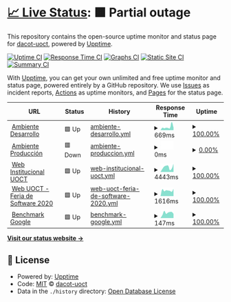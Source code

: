 # [📈 Live Status](https://dacot-uoct.github.io/upptime): <!--live status--> **🟧 Partial outage**

This repository contains the open-source uptime monitor and status page for [dacot-uoct](https://dacot-uoct.github.io/upptime), powered by [Upptime](https://github.com/upptime/upptime).

[![Uptime CI](https://github.com/DACoT-UOCT/uptime/workflows/Uptime%20CI/badge.svg)](https://github.com/DACoT-UOCT/uptime/actions?query=workflow%3A%22Uptime+CI%22)
[![Response Time CI](https://github.com/DACoT-UOCT/uptime/workflows/Response%20Time%20CI/badge.svg)](https://github.com/DACoT-UOCT/uptime/actions?query=workflow%3A%22Response+Time+CI%22)
[![Graphs CI](https://github.com/DACoT-UOCT/uptime/workflows/Graphs%20CI/badge.svg)](https://github.com/DACoT-UOCT/uptime/actions?query=workflow%3A%22Graphs+CI%22)
[![Static Site CI](https://github.com/DACoT-UOCT/uptime/workflows/Static%20Site%20CI/badge.svg)](https://github.com/DACoT-UOCT/uptime/actions?query=workflow%3A%22Static+Site+CI%22)
[![Summary CI](https://github.com/DACoT-UOCT/uptime/workflows/Summary%20CI/badge.svg)](https://github.com/DACoT-UOCT/uptime/actions?query=workflow%3A%22Summary+CI%22)

With [Upptime](https://upptime.js.org), you can get your own unlimited and free uptime monitor and status page, powered entirely by a GitHub repository. We use [Issues](https://github.com/dacot-uoct/upptime/issues) as incident reports, [Actions](https://github.com/dacot-uoct/upptime/actions) as uptime monitors, and [Pages](https://dacot-uoct.github.io/upptime) for the status page.

<!--start: status pages-->
<!-- This summary is generated by Upptime (https://github.com/upptime/upptime) -->
<!-- Do not edit this manually, your changes will be overwritten -->
<!-- prettier-ignore -->
| URL | Status | History | Response Time | Uptime |
| --- | ------ | ------- | ------------- | ------ |
| <img alt="" src="https://favicons.githubusercontent.com/dacot.duckdns.org" height="13"> [Ambiente Desarrollo](https://dacot.duckdns.org) | 🟩 Up | [ambiente-desarrollo.yml](https://github.com/DACoT-UOCT/uptime/commits/HEAD/history/ambiente-desarrollo.yml) | <details><summary><img alt="Response time graph" src="./graphs/ambiente-desarrollo/response-time-week.png" height="20"> 669ms</summary><br><a href="https://dacot-uoct.github.io/uptime/history/ambiente-desarrollo"><img alt="Response time 828" src="https://img.shields.io/endpoint?url=https%3A%2F%2Fraw.githubusercontent.com%2FDACoT-UOCT%2Fuptime%2FHEAD%2Fapi%2Fambiente-desarrollo%2Fresponse-time.json"></a><br><a href="https://dacot-uoct.github.io/uptime/history/ambiente-desarrollo"><img alt="24-hour response time 544" src="https://img.shields.io/endpoint?url=https%3A%2F%2Fraw.githubusercontent.com%2FDACoT-UOCT%2Fuptime%2FHEAD%2Fapi%2Fambiente-desarrollo%2Fresponse-time-day.json"></a><br><a href="https://dacot-uoct.github.io/uptime/history/ambiente-desarrollo"><img alt="7-day response time 669" src="https://img.shields.io/endpoint?url=https%3A%2F%2Fraw.githubusercontent.com%2FDACoT-UOCT%2Fuptime%2FHEAD%2Fapi%2Fambiente-desarrollo%2Fresponse-time-week.json"></a><br><a href="https://dacot-uoct.github.io/uptime/history/ambiente-desarrollo"><img alt="30-day response time 780" src="https://img.shields.io/endpoint?url=https%3A%2F%2Fraw.githubusercontent.com%2FDACoT-UOCT%2Fuptime%2FHEAD%2Fapi%2Fambiente-desarrollo%2Fresponse-time-month.json"></a><br><a href="https://dacot-uoct.github.io/uptime/history/ambiente-desarrollo"><img alt="1-year response time 828" src="https://img.shields.io/endpoint?url=https%3A%2F%2Fraw.githubusercontent.com%2FDACoT-UOCT%2Fuptime%2FHEAD%2Fapi%2Fambiente-desarrollo%2Fresponse-time-year.json"></a></details> | <details><summary><a href="https://dacot-uoct.github.io/uptime/history/ambiente-desarrollo">100.00%</a></summary><a href="https://dacot-uoct.github.io/uptime/history/ambiente-desarrollo"><img alt="All-time uptime 96.11%" src="https://img.shields.io/endpoint?url=https%3A%2F%2Fraw.githubusercontent.com%2FDACoT-UOCT%2Fuptime%2FHEAD%2Fapi%2Fambiente-desarrollo%2Fuptime.json"></a><br><a href="https://dacot-uoct.github.io/uptime/history/ambiente-desarrollo"><img alt="24-hour uptime 100.00%" src="https://img.shields.io/endpoint?url=https%3A%2F%2Fraw.githubusercontent.com%2FDACoT-UOCT%2Fuptime%2FHEAD%2Fapi%2Fambiente-desarrollo%2Fuptime-day.json"></a><br><a href="https://dacot-uoct.github.io/uptime/history/ambiente-desarrollo"><img alt="7-day uptime 100.00%" src="https://img.shields.io/endpoint?url=https%3A%2F%2Fraw.githubusercontent.com%2FDACoT-UOCT%2Fuptime%2FHEAD%2Fapi%2Fambiente-desarrollo%2Fuptime-week.json"></a><br><a href="https://dacot-uoct.github.io/uptime/history/ambiente-desarrollo"><img alt="30-day uptime 99.58%" src="https://img.shields.io/endpoint?url=https%3A%2F%2Fraw.githubusercontent.com%2FDACoT-UOCT%2Fuptime%2FHEAD%2Fapi%2Fambiente-desarrollo%2Fuptime-month.json"></a><br><a href="https://dacot-uoct.github.io/uptime/history/ambiente-desarrollo"><img alt="1-year uptime 96.11%" src="https://img.shields.io/endpoint?url=https%3A%2F%2Fraw.githubusercontent.com%2FDACoT-UOCT%2Fuptime%2FHEAD%2Fapi%2Fambiente-desarrollo%2Fuptime-year.json"></a></details>
| <img alt="" src="https://favicons.githubusercontent.com/dacot.uoct.cl" height="13"> [Ambiente Producción](https://dacot.uoct.cl) | 🟥 Down | [ambiente-produccion.yml](https://github.com/DACoT-UOCT/uptime/commits/HEAD/history/ambiente-produccion.yml) | <details><summary><img alt="Response time graph" src="./graphs/ambiente-produccion/response-time-week.png" height="20"> 0ms</summary><br><a href="https://dacot-uoct.github.io/uptime/history/ambiente-produccion"><img alt="Response time 0" src="https://img.shields.io/endpoint?url=https%3A%2F%2Fraw.githubusercontent.com%2FDACoT-UOCT%2Fuptime%2FHEAD%2Fapi%2Fambiente-produccion%2Fresponse-time.json"></a><br><a href="https://dacot-uoct.github.io/uptime/history/ambiente-produccion"><img alt="24-hour response time 0" src="https://img.shields.io/endpoint?url=https%3A%2F%2Fraw.githubusercontent.com%2FDACoT-UOCT%2Fuptime%2FHEAD%2Fapi%2Fambiente-produccion%2Fresponse-time-day.json"></a><br><a href="https://dacot-uoct.github.io/uptime/history/ambiente-produccion"><img alt="7-day response time 0" src="https://img.shields.io/endpoint?url=https%3A%2F%2Fraw.githubusercontent.com%2FDACoT-UOCT%2Fuptime%2FHEAD%2Fapi%2Fambiente-produccion%2Fresponse-time-week.json"></a><br><a href="https://dacot-uoct.github.io/uptime/history/ambiente-produccion"><img alt="30-day response time 0" src="https://img.shields.io/endpoint?url=https%3A%2F%2Fraw.githubusercontent.com%2FDACoT-UOCT%2Fuptime%2FHEAD%2Fapi%2Fambiente-produccion%2Fresponse-time-month.json"></a><br><a href="https://dacot-uoct.github.io/uptime/history/ambiente-produccion"><img alt="1-year response time 0" src="https://img.shields.io/endpoint?url=https%3A%2F%2Fraw.githubusercontent.com%2FDACoT-UOCT%2Fuptime%2FHEAD%2Fapi%2Fambiente-produccion%2Fresponse-time-year.json"></a></details> | <details><summary><a href="https://dacot-uoct.github.io/uptime/history/ambiente-produccion">0.00%</a></summary><a href="https://dacot-uoct.github.io/uptime/history/ambiente-produccion"><img alt="All-time uptime 0.00%" src="https://img.shields.io/endpoint?url=https%3A%2F%2Fraw.githubusercontent.com%2FDACoT-UOCT%2Fuptime%2FHEAD%2Fapi%2Fambiente-produccion%2Fuptime.json"></a><br><a href="https://dacot-uoct.github.io/uptime/history/ambiente-produccion"><img alt="24-hour uptime 0.00%" src="https://img.shields.io/endpoint?url=https%3A%2F%2Fraw.githubusercontent.com%2FDACoT-UOCT%2Fuptime%2FHEAD%2Fapi%2Fambiente-produccion%2Fuptime-day.json"></a><br><a href="https://dacot-uoct.github.io/uptime/history/ambiente-produccion"><img alt="7-day uptime 0.00%" src="https://img.shields.io/endpoint?url=https%3A%2F%2Fraw.githubusercontent.com%2FDACoT-UOCT%2Fuptime%2FHEAD%2Fapi%2Fambiente-produccion%2Fuptime-week.json"></a><br><a href="https://dacot-uoct.github.io/uptime/history/ambiente-produccion"><img alt="30-day uptime 1.38%" src="https://img.shields.io/endpoint?url=https%3A%2F%2Fraw.githubusercontent.com%2FDACoT-UOCT%2Fuptime%2FHEAD%2Fapi%2Fambiente-produccion%2Fuptime-month.json"></a><br><a href="https://dacot-uoct.github.io/uptime/history/ambiente-produccion"><img alt="1-year uptime 0.00%" src="https://img.shields.io/endpoint?url=https%3A%2F%2Fraw.githubusercontent.com%2FDACoT-UOCT%2Fuptime%2FHEAD%2Fapi%2Fambiente-produccion%2Fuptime-year.json"></a></details>
| <img alt="" src="https://favicons.githubusercontent.com/www.transporteinforma.cl" height="13"> [Web Institucional UOCT](https://www.transporteinforma.cl/) | 🟩 Up | [web-institucional-uoct.yml](https://github.com/DACoT-UOCT/uptime/commits/HEAD/history/web-institucional-uoct.yml) | <details><summary><img alt="Response time graph" src="./graphs/web-institucional-uoct/response-time-week.png" height="20"> 4443ms</summary><br><a href="https://dacot-uoct.github.io/uptime/history/web-institucional-uoct"><img alt="Response time 3620" src="https://img.shields.io/endpoint?url=https%3A%2F%2Fraw.githubusercontent.com%2FDACoT-UOCT%2Fuptime%2FHEAD%2Fapi%2Fweb-institucional-uoct%2Fresponse-time.json"></a><br><a href="https://dacot-uoct.github.io/uptime/history/web-institucional-uoct"><img alt="24-hour response time 7340" src="https://img.shields.io/endpoint?url=https%3A%2F%2Fraw.githubusercontent.com%2FDACoT-UOCT%2Fuptime%2FHEAD%2Fapi%2Fweb-institucional-uoct%2Fresponse-time-day.json"></a><br><a href="https://dacot-uoct.github.io/uptime/history/web-institucional-uoct"><img alt="7-day response time 4443" src="https://img.shields.io/endpoint?url=https%3A%2F%2Fraw.githubusercontent.com%2FDACoT-UOCT%2Fuptime%2FHEAD%2Fapi%2Fweb-institucional-uoct%2Fresponse-time-week.json"></a><br><a href="https://dacot-uoct.github.io/uptime/history/web-institucional-uoct"><img alt="30-day response time 3825" src="https://img.shields.io/endpoint?url=https%3A%2F%2Fraw.githubusercontent.com%2FDACoT-UOCT%2Fuptime%2FHEAD%2Fapi%2Fweb-institucional-uoct%2Fresponse-time-month.json"></a><br><a href="https://dacot-uoct.github.io/uptime/history/web-institucional-uoct"><img alt="1-year response time 3620" src="https://img.shields.io/endpoint?url=https%3A%2F%2Fraw.githubusercontent.com%2FDACoT-UOCT%2Fuptime%2FHEAD%2Fapi%2Fweb-institucional-uoct%2Fresponse-time-year.json"></a></details> | <details><summary><a href="https://dacot-uoct.github.io/uptime/history/web-institucional-uoct">100.00%</a></summary><a href="https://dacot-uoct.github.io/uptime/history/web-institucional-uoct"><img alt="All-time uptime 99.97%" src="https://img.shields.io/endpoint?url=https%3A%2F%2Fraw.githubusercontent.com%2FDACoT-UOCT%2Fuptime%2FHEAD%2Fapi%2Fweb-institucional-uoct%2Fuptime.json"></a><br><a href="https://dacot-uoct.github.io/uptime/history/web-institucional-uoct"><img alt="24-hour uptime 100.00%" src="https://img.shields.io/endpoint?url=https%3A%2F%2Fraw.githubusercontent.com%2FDACoT-UOCT%2Fuptime%2FHEAD%2Fapi%2Fweb-institucional-uoct%2Fuptime-day.json"></a><br><a href="https://dacot-uoct.github.io/uptime/history/web-institucional-uoct"><img alt="7-day uptime 100.00%" src="https://img.shields.io/endpoint?url=https%3A%2F%2Fraw.githubusercontent.com%2FDACoT-UOCT%2Fuptime%2FHEAD%2Fapi%2Fweb-institucional-uoct%2Fuptime-week.json"></a><br><a href="https://dacot-uoct.github.io/uptime/history/web-institucional-uoct"><img alt="30-day uptime 99.94%" src="https://img.shields.io/endpoint?url=https%3A%2F%2Fraw.githubusercontent.com%2FDACoT-UOCT%2Fuptime%2FHEAD%2Fapi%2Fweb-institucional-uoct%2Fuptime-month.json"></a><br><a href="https://dacot-uoct.github.io/uptime/history/web-institucional-uoct"><img alt="1-year uptime 99.97%" src="https://img.shields.io/endpoint?url=https%3A%2F%2Fraw.githubusercontent.com%2FDACoT-UOCT%2Fuptime%2FHEAD%2Fapi%2Fweb-institucional-uoct%2Fuptime-year.json"></a></details>
| <img alt="" src="https://favicons.githubusercontent.com/dacot.feriadesoftware.cl" height="13"> [Web UOCT - Feria de Software 2020](https://dacot.feriadesoftware.cl) | 🟩 Up | [web-uoct-feria-de-software-2020.yml](https://github.com/DACoT-UOCT/uptime/commits/HEAD/history/web-uoct-feria-de-software-2020.yml) | <details><summary><img alt="Response time graph" src="./graphs/web-uoct-feria-de-software-2020/response-time-week.png" height="20"> 1616ms</summary><br><a href="https://dacot-uoct.github.io/uptime/history/web-uoct-feria-de-software-2020"><img alt="Response time 1580" src="https://img.shields.io/endpoint?url=https%3A%2F%2Fraw.githubusercontent.com%2FDACoT-UOCT%2Fuptime%2FHEAD%2Fapi%2Fweb-uoct-feria-de-software-2020%2Fresponse-time.json"></a><br><a href="https://dacot-uoct.github.io/uptime/history/web-uoct-feria-de-software-2020"><img alt="24-hour response time 2039" src="https://img.shields.io/endpoint?url=https%3A%2F%2Fraw.githubusercontent.com%2FDACoT-UOCT%2Fuptime%2FHEAD%2Fapi%2Fweb-uoct-feria-de-software-2020%2Fresponse-time-day.json"></a><br><a href="https://dacot-uoct.github.io/uptime/history/web-uoct-feria-de-software-2020"><img alt="7-day response time 1616" src="https://img.shields.io/endpoint?url=https%3A%2F%2Fraw.githubusercontent.com%2FDACoT-UOCT%2Fuptime%2FHEAD%2Fapi%2Fweb-uoct-feria-de-software-2020%2Fresponse-time-week.json"></a><br><a href="https://dacot-uoct.github.io/uptime/history/web-uoct-feria-de-software-2020"><img alt="30-day response time 1574" src="https://img.shields.io/endpoint?url=https%3A%2F%2Fraw.githubusercontent.com%2FDACoT-UOCT%2Fuptime%2FHEAD%2Fapi%2Fweb-uoct-feria-de-software-2020%2Fresponse-time-month.json"></a><br><a href="https://dacot-uoct.github.io/uptime/history/web-uoct-feria-de-software-2020"><img alt="1-year response time 1580" src="https://img.shields.io/endpoint?url=https%3A%2F%2Fraw.githubusercontent.com%2FDACoT-UOCT%2Fuptime%2FHEAD%2Fapi%2Fweb-uoct-feria-de-software-2020%2Fresponse-time-year.json"></a></details> | <details><summary><a href="https://dacot-uoct.github.io/uptime/history/web-uoct-feria-de-software-2020">100.00%</a></summary><a href="https://dacot-uoct.github.io/uptime/history/web-uoct-feria-de-software-2020"><img alt="All-time uptime 99.83%" src="https://img.shields.io/endpoint?url=https%3A%2F%2Fraw.githubusercontent.com%2FDACoT-UOCT%2Fuptime%2FHEAD%2Fapi%2Fweb-uoct-feria-de-software-2020%2Fuptime.json"></a><br><a href="https://dacot-uoct.github.io/uptime/history/web-uoct-feria-de-software-2020"><img alt="24-hour uptime 100.00%" src="https://img.shields.io/endpoint?url=https%3A%2F%2Fraw.githubusercontent.com%2FDACoT-UOCT%2Fuptime%2FHEAD%2Fapi%2Fweb-uoct-feria-de-software-2020%2Fuptime-day.json"></a><br><a href="https://dacot-uoct.github.io/uptime/history/web-uoct-feria-de-software-2020"><img alt="7-day uptime 100.00%" src="https://img.shields.io/endpoint?url=https%3A%2F%2Fraw.githubusercontent.com%2FDACoT-UOCT%2Fuptime%2FHEAD%2Fapi%2Fweb-uoct-feria-de-software-2020%2Fuptime-week.json"></a><br><a href="https://dacot-uoct.github.io/uptime/history/web-uoct-feria-de-software-2020"><img alt="30-day uptime 99.51%" src="https://img.shields.io/endpoint?url=https%3A%2F%2Fraw.githubusercontent.com%2FDACoT-UOCT%2Fuptime%2FHEAD%2Fapi%2Fweb-uoct-feria-de-software-2020%2Fuptime-month.json"></a><br><a href="https://dacot-uoct.github.io/uptime/history/web-uoct-feria-de-software-2020"><img alt="1-year uptime 99.83%" src="https://img.shields.io/endpoint?url=https%3A%2F%2Fraw.githubusercontent.com%2FDACoT-UOCT%2Fuptime%2FHEAD%2Fapi%2Fweb-uoct-feria-de-software-2020%2Fuptime-year.json"></a></details>
| <img alt="" src="https://favicons.githubusercontent.com/www.google.cl" height="13"> [Benchmark Google](https://www.google.cl) | 🟩 Up | [benchmark-google.yml](https://github.com/DACoT-UOCT/uptime/commits/HEAD/history/benchmark-google.yml) | <details><summary><img alt="Response time graph" src="./graphs/benchmark-google/response-time-week.png" height="20"> 147ms</summary><br><a href="https://dacot-uoct.github.io/uptime/history/benchmark-google"><img alt="Response time 134" src="https://img.shields.io/endpoint?url=https%3A%2F%2Fraw.githubusercontent.com%2FDACoT-UOCT%2Fuptime%2FHEAD%2Fapi%2Fbenchmark-google%2Fresponse-time.json"></a><br><a href="https://dacot-uoct.github.io/uptime/history/benchmark-google"><img alt="24-hour response time 119" src="https://img.shields.io/endpoint?url=https%3A%2F%2Fraw.githubusercontent.com%2FDACoT-UOCT%2Fuptime%2FHEAD%2Fapi%2Fbenchmark-google%2Fresponse-time-day.json"></a><br><a href="https://dacot-uoct.github.io/uptime/history/benchmark-google"><img alt="7-day response time 147" src="https://img.shields.io/endpoint?url=https%3A%2F%2Fraw.githubusercontent.com%2FDACoT-UOCT%2Fuptime%2FHEAD%2Fapi%2Fbenchmark-google%2Fresponse-time-week.json"></a><br><a href="https://dacot-uoct.github.io/uptime/history/benchmark-google"><img alt="30-day response time 137" src="https://img.shields.io/endpoint?url=https%3A%2F%2Fraw.githubusercontent.com%2FDACoT-UOCT%2Fuptime%2FHEAD%2Fapi%2Fbenchmark-google%2Fresponse-time-month.json"></a><br><a href="https://dacot-uoct.github.io/uptime/history/benchmark-google"><img alt="1-year response time 134" src="https://img.shields.io/endpoint?url=https%3A%2F%2Fraw.githubusercontent.com%2FDACoT-UOCT%2Fuptime%2FHEAD%2Fapi%2Fbenchmark-google%2Fresponse-time-year.json"></a></details> | <details><summary><a href="https://dacot-uoct.github.io/uptime/history/benchmark-google">100.00%</a></summary><a href="https://dacot-uoct.github.io/uptime/history/benchmark-google"><img alt="All-time uptime 100.00%" src="https://img.shields.io/endpoint?url=https%3A%2F%2Fraw.githubusercontent.com%2FDACoT-UOCT%2Fuptime%2FHEAD%2Fapi%2Fbenchmark-google%2Fuptime.json"></a><br><a href="https://dacot-uoct.github.io/uptime/history/benchmark-google"><img alt="24-hour uptime 100.00%" src="https://img.shields.io/endpoint?url=https%3A%2F%2Fraw.githubusercontent.com%2FDACoT-UOCT%2Fuptime%2FHEAD%2Fapi%2Fbenchmark-google%2Fuptime-day.json"></a><br><a href="https://dacot-uoct.github.io/uptime/history/benchmark-google"><img alt="7-day uptime 100.00%" src="https://img.shields.io/endpoint?url=https%3A%2F%2Fraw.githubusercontent.com%2FDACoT-UOCT%2Fuptime%2FHEAD%2Fapi%2Fbenchmark-google%2Fuptime-week.json"></a><br><a href="https://dacot-uoct.github.io/uptime/history/benchmark-google"><img alt="30-day uptime 100.00%" src="https://img.shields.io/endpoint?url=https%3A%2F%2Fraw.githubusercontent.com%2FDACoT-UOCT%2Fuptime%2FHEAD%2Fapi%2Fbenchmark-google%2Fuptime-month.json"></a><br><a href="https://dacot-uoct.github.io/uptime/history/benchmark-google"><img alt="1-year uptime 100.00%" src="https://img.shields.io/endpoint?url=https%3A%2F%2Fraw.githubusercontent.com%2FDACoT-UOCT%2Fuptime%2FHEAD%2Fapi%2Fbenchmark-google%2Fuptime-year.json"></a></details>

<!--end: status pages-->

[**Visit our status website →**](https://dacot-uoct.github.io/upptime)

## 📄 License

- Powered by: [Upptime](https://github.com/upptime/upptime)
- Code: [MIT](./LICENSE) © [dacot-uoct](https://dacot-uoct.github.io/upptime)
- Data in the `./history` directory: [Open Database License](https://opendatacommons.org/licenses/odbl/1-0/)
